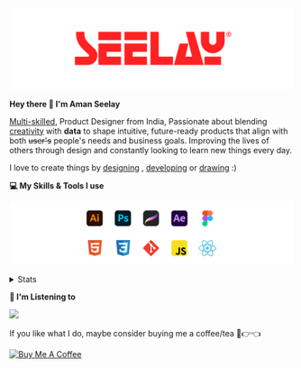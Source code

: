 [![banner](./images/seelay.svg)](https://www.seelay.in)

**Hey there 👋 I'm Aman Seelay**

[Multi-skilled](https://www.seelay.in/#skills), Product Designer from India, Passionate about blending [creativity](https://illustrations.seelay.in) with <b>data</b> to shape intuitive, future-ready products that align with both <s>user's</s> people's needs and business goals. Improving the lives of others through design and constantly looking to learn new things every day.

I love to create things by [designing](https://www.seelay.in/#work) , [developing](https://www.seelay.in/#projects) or [drawing](https://art.seelay.in) :)

**💻 My Skills & Tools I use**

[![banner](./images/skills&tools.svg)](https://www.seelay.in/about)

<details>
  <summary>Stats</summary>

---

<!--START_SECTION:waka-->
![Profile Views](http://img.shields.io/badge/Profile%20Views-2-blue)

**🐱 My GitHub Data** 

> 📦 820.2 kB Used in GitHub's Storage 
 > 
> 🏆 867 Contributions in the Year 2024
 > 
> 💼 Opted to Hire
 > 
> 📜 2 Public Repositories 
 > 
> 🔑 44 Private Repositories 
 > 
**I'm a Night 🦉** 

```text
🌞 Morning                342 commits         ███░░░░░░░░░░░░░░░░░░░░░░   12.71 % 
🌆 Daytime                463 commits         ████░░░░░░░░░░░░░░░░░░░░░   17.21 % 
🌃 Evening                852 commits         ████████░░░░░░░░░░░░░░░░░   31.67 % 
🌙 Night                  1033 commits        ██████████░░░░░░░░░░░░░░░   38.40 % 
```
📅 **I'm Most Productive on Thursday** 

```text
Monday                   342 commits         ███░░░░░░░░░░░░░░░░░░░░░░   12.71 % 
Tuesday                  432 commits         ████░░░░░░░░░░░░░░░░░░░░░   16.06 % 
Wednesday                307 commits         ███░░░░░░░░░░░░░░░░░░░░░░   11.41 % 
Thursday                 488 commits         █████░░░░░░░░░░░░░░░░░░░░   18.14 % 
Friday                   325 commits         ███░░░░░░░░░░░░░░░░░░░░░░   12.08 % 
Saturday                 337 commits         ███░░░░░░░░░░░░░░░░░░░░░░   12.53 % 
Sunday                   459 commits         ████░░░░░░░░░░░░░░░░░░░░░   17.06 % 
```


📊 **This Week I Spent My Time On** 

```text
🕑︎ Time Zone: Asia/Kolkata

💬 Programming Languages: 
Other                    5 hrs 14 mins       ██████████████████░░░░░░░   70.06 % 
Bash                     49 mins             ███░░░░░░░░░░░░░░░░░░░░░░   11.14 % 
TypeScript               48 mins             ███░░░░░░░░░░░░░░░░░░░░░░   10.81 % 
JSON                     24 mins             █░░░░░░░░░░░░░░░░░░░░░░░░   05.47 % 
Git Config               3 mins              ░░░░░░░░░░░░░░░░░░░░░░░░░   00.78 % 

🔥 Editors: 
Chrome                   5 hrs 21 mins       ██████████████████░░░░░░░   71.74 % 
VS Code                  2 hrs 1 min         ███████░░░░░░░░░░░░░░░░░░   27.12 % 
Edge                     5 mins              ░░░░░░░░░░░░░░░░░░░░░░░░░   01.14 % 

💻 Operating System: 
Windows                  7 hrs 28 mins       █████████████████████████   100.00 % 
```

**I Mostly Code in JavaScript** 

```text
JavaScript               28 repos            ███████████████░░░░░░░░░░   59.57 % 
TypeScript               12 repos            ██████░░░░░░░░░░░░░░░░░░░   25.53 % 
HTML                     4 repos             ██░░░░░░░░░░░░░░░░░░░░░░░   08.51 % 
Java                     3 repos             ██░░░░░░░░░░░░░░░░░░░░░░░   06.38 % 
```




 Last Updated on 20/12/2024 06:46:42 UTC
<!--END_SECTION:waka-->

---

 </details>

**🎵 I'm Listening to**

<object data="https://now-play.vercel.app/api/generate?uid=7a17a86e-d6b7-43b5-8d9c-1d6dae42a779" >

  <img src="https://now-play.vercel.app/api/generate?uid=7a17a86e-d6b7-43b5-8d9c-1d6dae42a779" />

</object>

If you like what I do, maybe consider buying me a coffee/tea 🥺👉👈

<a href="https://www.buymeacoffee.com/seelay" target="_blank"><img src="https://cdn.buymeacoffee.com/buttons/v2/default-red.png" alt="Buy Me A Coffee" width="150" ></a>
